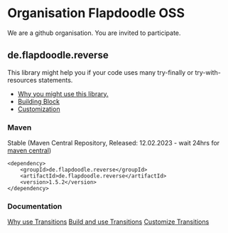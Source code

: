 # Organisation Flapdoodle OSS

We are a github organisation. You are invited to participate.

## de.flapdoodle.reverse

This library might help you if your code uses many try-finally or try-with-resources statements.

* [Why you might use this library.](WhyUseTransitions.md)
* [Building Block](HowToBuildAndUseTransitions.md)
* [Customization](CustomizeTransitions.md)

### Maven

Stable (Maven Central Repository, Released: 12.02.2023 - wait 24hrs for [maven central](http://repo1.maven.org/maven2/de/flapdoodle/reverse/de.flapdoodle.reverse/maven-metadata.xml))

	<dependency>
		<groupId>de.flapdoodle.reverse</groupId>
		<artifactId>de.flapdoodle.reverse</artifactId>
		<version>1.5.2</version>
	</dependency>

### Documentation

[Why use Transitions](WhyUseTransitions.md)
[Build and use Transitions](HowToBuildAndUseTransitions.md)
[Customize Transitions](CustomizeTransitions.md)